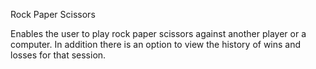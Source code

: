 Rock Paper Scissors


Enables the user to play rock paper scissors against another player or a computer. In addition there is an option to view the history of wins and losses for that session.